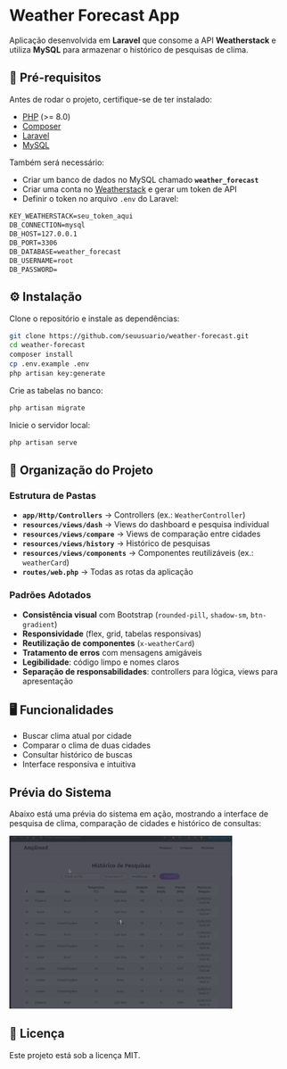 # Weather Forecast App

Aplicação desenvolvida em **Laravel** que consome a API **Weatherstack**
e utiliza **MySQL** para armazenar o histórico de pesquisas de clima.

## 🚀 Pré-requisitos

Antes de rodar o projeto, certifique-se de ter instalado:

-   [PHP](https://www.php.net/) (\>= 8.0)
-   [Composer](https://getcomposer.org/)
-   [Laravel](https://laravel.com/)
-   [MySQL](https://www.mysql.com/)

Também será necessário:

-   Criar um banco de dados no MySQL chamado **`weather_forecast`**
-   Criar uma conta no [Weatherstack](https://weatherstack.com/) e gerar
    um token de API
-   Definir o token no arquivo `.env` do Laravel:

``` env
KEY_WEATHERSTACK=seu_token_aqui
DB_CONNECTION=mysql
DB_HOST=127.0.0.1
DB_PORT=3306
DB_DATABASE=weather_forecast
DB_USERNAME=root
DB_PASSWORD=
```

## ⚙️ Instalação

Clone o repositório e instale as dependências:

``` bash
git clone https://github.com/seuusuario/weather-forecast.git
cd weather-forecast
composer install
cp .env.example .env
php artisan key:generate
```

Crie as tabelas no banco:

``` bash
php artisan migrate
```

Inicie o servidor local:

``` bash
php artisan serve
```

## 📂 Organização do Projeto

### Estrutura de Pastas

-   **`app/Http/Controllers`** → Controllers (ex.: `WeatherController`)
-   **`resources/views/dash`** → Views do dashboard e pesquisa
    individual
-   **`resources/views/compare`** → Views de comparação entre cidades
-   **`resources/views/history`** → Histórico de pesquisas
-   **`resources/views/components`** → Componentes reutilizáveis (ex.:
    `weatherCard`)
-   **`routes/web.php`** → Todas as rotas da aplicação

### Padrões Adotados

-   **Consistência visual** com Bootstrap (`rounded-pill`, `shadow-sm`,
    `btn-gradient`)
-   **Responsividade** (flex, grid, tabelas responsivas)
-   **Reutilização de componentes** (`x-weatherCard`)
-   **Tratamento de erros** com mensagens amigáveis
-   **Legibilidade**: código limpo e nomes claros
-   **Separação de responsabilidades**: controllers para lógica, views
    para apresentação

## 🖥️ Funcionalidades

-   Buscar clima atual por cidade
-   Comparar o clima de duas cidades
-   Consultar histórico de buscas
-   Interface responsiva e intuitiva


## Prévia do Sistema

Abaixo está uma prévia do sistema em ação, mostrando a interface de pesquisa de clima, comparação de cidades e histórico de consultas:

<img src="public/site.gif" alt="Prévia do Sistema" width="400">


## 📜 Licença

Este projeto está sob a licença MIT.